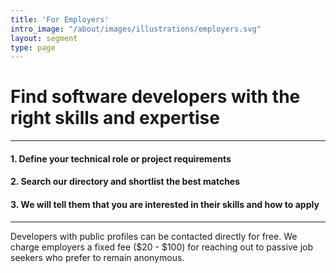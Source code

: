 ```yaml
---
title: 'For Employers'
intro_image: "/about/images/illustrations/employers.svg"
layout: segment
type: page
---
```


# Find software developers with the right skills and expertise

--- 

#### 1. Define your technical role or project requirements

#### 2. Search our directory and shortlist the best matches

#### 3. We will tell them that you are interested in their skills and how to apply

---

Developers with public profiles can be contacted directly for free. We charge employers a fixed fee ($20 - $100) for reaching out to passive job seekers who prefer to remain anonymous.